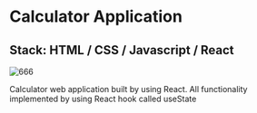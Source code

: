 # Calculator Application

## Stack: HTML / CSS / Javascript / React

![666](https://user-images.githubusercontent.com/33180512/188763003-834f0eac-fcce-4f47-b1b0-32f4f4ff0969.png)

Calculator web application built by using React. All functionality implemented by using React hook called useState
